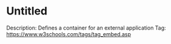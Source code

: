 # Untitled

Description: Defines a container for an external application
Tag: https://www.w3schools.com/tags/tag_embed.asp